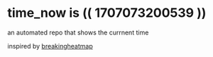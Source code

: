 # time_now is (( 1707073200539 ))

an automated repo that shows the currnent time

inspired by [breakingheatmap](https://github.com/breakingheatmap/breakingheatmap)